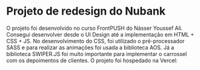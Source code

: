 # Projeto de redesign do Nubank  
O projeto foi desenvolvido no curso FrontPUSH do Násser Youssef Ali.
Consegui desenvolver desde o UI Design até a implementação em HTML + CSS + JS. No desenvolvimento do CSS, foi utilizado o pré-processador SASS e para realizar as animações foi usada a biblioteca AOS. 
Já a biblioteca SWIPER.JS foi muito importante para implementar o carrossel com os depoimentos de clientes. 
O projeto foi hospedado na Vercel: 
